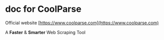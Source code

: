 # doc for CoolParse

Official website [https://www.coolparse.com](https://www.coolparse.com)

 A **Faster** & **Smarter** Web Scraping Tool
